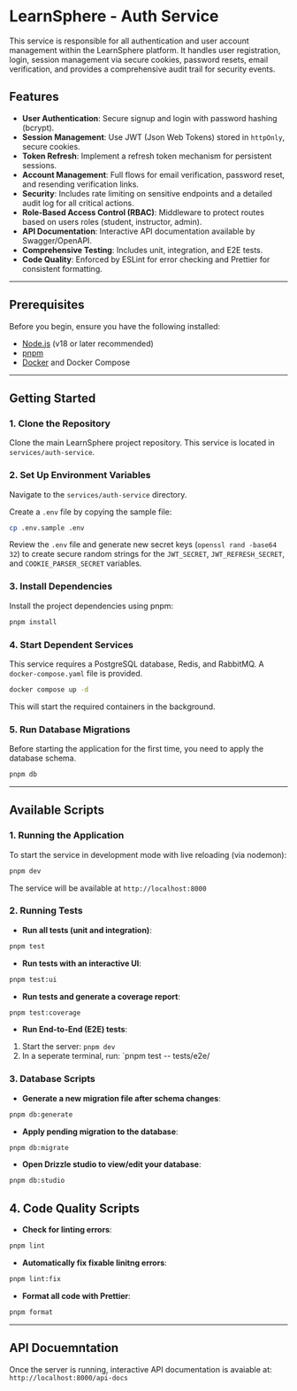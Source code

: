 # LearnSphere - Auth Service

This service is responsible for all authentication and user account management within the LearnSphere platform. It handles user registration, login, session management via secure cookies, password resets, email verification, and provides a comprehensive audit trail for security events.

## Features

- **User Authentication**: Secure signup and login with password hashing (bcrypt).
- **Session Management**: Use JWT (Json Web Tokens) stored in `httpOnly`, secure cookies.
- **Token Refresh**: Implement a refresh token mechanism for persistent sessions.
- **Account Management**: Full flows for email verification, password reset, and resending verification links.
- **Security**: Includes rate limiting on sensitive endpoints and a detailed audit log for all critical actions.
- **Role-Based Access Control (RBAC)**: Middleware to protect routes based on users roles (student, instructor, admin).
- **API Documentation**: Interactive API documentation available by Swagger/OpenAPI.
- **Comprehensive Testing**: Includes unit, integration, and E2E tests.
- **Code Quality**: Enforced by ESLint for error checking and Prettier for consistent formatting.

---

## Prerequisites

Before you begin, ensure you have the following installed:

- [Node.js](https://nodejs.org/) (v18 or later recommended)
- [pnpm](https://pnpm.io/installation)
- [Docker](https://www.docker.com/get-started/) and Docker Compose

---

## Getting Started

### 1. Clone the Repository

Clone the main LearnSphere project repository. This service is located in `services/auth-service`.

### 2. Set Up Environment Variables

Navigate to the `services/auth-service` directory.

Create a `.env` file by copying the sample file:

```bash
cp .env.sample .env
```

Review the `.env` file and generate new secret keys (`openssl rand -base64 32`) to create secure random strings for the `JWT_SECRET`, `JWT_REFRESH_SECRET`, and `COOKIE_PARSER_SECRET` variables.

### 3. Install Dependencies

Install the project dependencies using pnpm:

```bash
pnpm install
```

### 4. Start Dependent Services

This service requires a PostgreSQL database, Redis, and RabbitMQ. A `docker-compose.yaml` file is provided.

```bash
docker compose up -d
```

This will start the required containers in the background.

### 5. Run Database Migrations

Before starting the application for the first time, you need to apply the database schema.

```bash
pnpm db
```

---

## Available Scripts

### 1. Running the Application

To start the service in development mode with live reloading (via nodemon):

```bash
pnpm dev
```

The service will be available at `http://localhost:8000`

### 2. Running Tests

- **Run all tests (unit and integration)**:

```bash
pnpm test
```

- **Run tests with an interactive UI**:

```bash
pnpm test:ui
```

- **Run tests and generate a coverage report**:

```bash
pnpm test:coverage
```

- **Run End-to-End (E2E) tests**:

1. Start the server: `pnpm dev`
2. In a seperate terminal, run: `pnpm test -- tests/e2e/

### 3. Database Scripts

- **Generate a new migration file after schema changes**:

```bash
pnpm db:generate
```

- **Apply pending migration to the database**:

```bash
pnpm db:migrate
```

- **Open Drizzle studio to view/edit your database**:

```bash
pnpm db:studio
```

## 4. Code Quality Scripts

- **Check for linting errors**:

```bash
pnpm lint
```

- **Automatically fix fixable linitng errors**:

```bash
pnpm lint:fix
```

- **Format all code with Prettier**:

```bash
pnpm format
```

---

## API Docuemntation

Once the server is running, interactive API documentation is avaiable at: `http://localhost:8000/api-docs`
